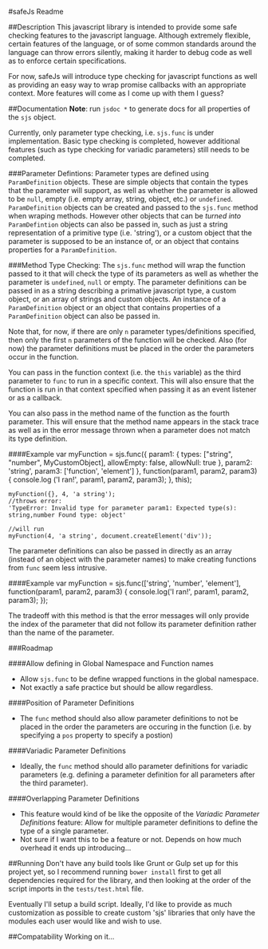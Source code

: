 #safeJs Readme

##Description
This javascript library is intended to provide some safe checking features to the javascript language. Although extremely flexible, certain features of the language, or of some common standards around the language can throw errors silently, making it harder to debug code as well as to enforce certain specifications.

For now, safeJs will introduce type checking for javascript functions as well as providing an easy way to wrap promise callbacks with an appropriate context. More features will come as I come up with them I guess?

##Documentation
**Note**: run `jsdoc *` to generate docs for all properties of the `sjs` object.

Currently, only parameter type checking, i.e. `sjs.func` is under implementation. Basic type checking is completed, however additional features (such as type checking for variadic parameters) still needs to be completed.

###Parameter Defintions:
Parameter types are defined using `ParamDefinition` objects. These are simple objects that contain the types that the parameter will support, as well as whether the parameter is allowed to be `null`, empty (i.e. empty array, string, object, etc.) or `undefined`. `ParamDefinition` objects can be created and passed to the `sjs.func` method when wraping methods. However other objects that can be *turned into* `ParamDefintion` objects can also be passed in, such as just a string representation of a primitive type (i.e. 'string'), or a custom object that the parameter is supposed to be an instance of, or an object that contains properties for a `ParamDefinition`.

###Method Type Checking:
The `sjs.func` method will wrap the function passed to it that will check the type of its parameters as well as whether the parameter is `undefined`, `null` or empty.
The parameter definitions can be passed in as a string describing a primative javascript type, a custom object, or an array of strings and custom objects.
An instance of a `ParamDefinition` object or an object that contains properties of a `ParamDefinition` object can also be passed in.

Note that, for now, if there are only `n` parameter types/definitions specified, then only the first `n` parameters of the function will be checked. Also (for now) the parameter definitions must be placed in the order the parameters occur in the function.

You can pass in the function context (i.e. the `this` variable) as the third parameter to `func` to run in a specific context. This will also ensure that the function is run in that context specified when passing it as an event listener or as a callback.

You can also pass in the method name of the function as the fourth parameter. This will ensure that the method name appears in the stack trace as well as in the error message thrown when a parameter does not match its type definition.

####Example
	var myFunction = sjs.func({
		param1: {
			types: ["string", "number", MyCustomObject],
			allowEmpty: false,
			allowNull: true
		},
		param2: 'string',
		param3: ['function', 'element']
	}, function(param1, param2, param3) {
		console.log ('I ran!', param1, param2, param3);
	}, this);

	myFunction({}, 4, 'a string');
	//throws error: 
	'TypeError: Invalid type for parameter param1: Expected type(s): string,number Found type: object'

	//will run
	myFunction(4, 'a string', document.createElement('div'));

The parameter definitions can also be passed in directly as an array (instead of an object with the parameter names) to make creating functions from `func` seem less intrusive.

####Example
	var myFunction = sjs.func(['string', 'number', 'element'], function(param1, param2, param3) {
		console.log('I ran!', param1, param2, param3);
	});

The tradeoff with this method is that the error messages will only provide the index of the parameter that did not follow its parameter definition rather than the name of the parameter.

###Roadmap

####Allow defining in Global Namespace and Function names
* Allow `sjs.func` to be define wrapped functions in the global namespace.
* Not exactly a safe practice but should be allow regardless.

####Position of Parameter Definitions
* The `func` method should also allow parameter definitions to not be placed in the order the parameters are occuring in the function (i.e. by specifying a `pos` property to specify a postion)

####Variadic Parameter Definitions
* Ideally, the `func` method should allo parameter definitions for variadic parameters (e.g. defining a parameter definition for all parameters after the third parameter).

####Overlapping Parameter Definitions
* This feature would kind of be like the opposite of the *Variadic Parameter Definitions* feature: Allow for multiple parameter definitions to define the type of a single parameter.
* Not sure if I want this to be a feature or not. Depends on how much overhead it ends up introducing...

##Running
Don't have any build tools like Grunt or Gulp set up for this project yet, so I recommend running `bower install` first to get all dependencies required for the library, and then looking at the order of the script imports in the `tests/test.html` file.

Eventually I'll setup a build script. Ideally, I'd like to provide as much customization as possible to create custom 'sjs' libraries that only have the modules each user would like and wish to use.

##Compatability
Working on it...
